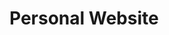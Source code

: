 # Personal Website
<!-- 
## Things to improve on:
* Header: nav-links don't have them so close to the top (make them lower in general) -- maybe make the blog start lower too (shouldn't be hard)
* back to top shouldn't be present if content fits into the window
* check on different devices/ browsers

* Clicking on something then when you click back , the intro page doesn't show up anymore... this is because the intro page only loads once... UGH try to fix this!
* icon next to Meko Deng
* refactor the code : 

``` Wow, you certainly are not using the features of VueJS :slight_smile:

Regarding your issue - you have not shared code where you try to override original router-link component from vue-router.

Lot of your code is manual work.

Possible improvements:

your router links can be rewritten use the tag attribute:
https://router.vuejs.org/api/#applying-active-class-to-outer-element

vue-router has API for managing URL, even navigation guards to execute some code before URL has changed

element classes can be dynamically toggled with simple Vue properties:
https://jsfiddle.net/jarmenz/pfoc1r88/ 1

references to elements can be found easier using references ($refs) 1

You should seriously think about refactoring your whole code.```
 -->
